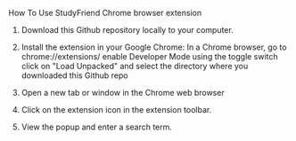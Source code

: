 How To Use StudyFriend Chrome browser extension

1. Download this Github repository locally to your computer. 

2. Install the extension in your Google Chrome:
    In a Chrome browser, go to chrome://extensions/
    enable Developer Mode using the toggle switch
    click on "Load Unpacked" and select the directory where you downloaded this Github repo

3. Open a new tab or window in the Chrome web browser

4. Click on the extension icon in the extension toolbar.

5. View the popup and enter a search term.

